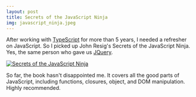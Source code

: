 ```yaml
---
layout: post
title: Secrets of the JavaScript Ninja
img: javascript_ninja.jpeg
---
```


 After working with [TypeScript](https://www.typescriptlang.org/) for more than 5 years, I needed a refresher on JavaScript. So I picked up John Resig's Secrets of the JavaScript Ninja. Yes, the same person who gave us [JQuery](https://jquery.com/).  

<a target="_blank" href="{{ site.images }}/{{ page.img }}">
  <img src="{{ site.images }}/{{ page.img }}" alt="Secrets of the JavaScript Ninja">
</a>

So far, the book hasn't disappointed me. It covers all the good parts of JavaScript, including functions, closures, object, and DOM manipulation. Highly recommended.

